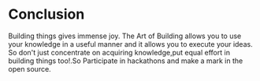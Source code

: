 # Conclusion
Building things gives immense joy. The Art of Building allows you to use your knowledge in a useful manner and it allows you to execute your ideas. So don't just concentrate on acquiring knowledge,put equal effort in building things too!.So Participate in hackathons and make a mark in the open source.
